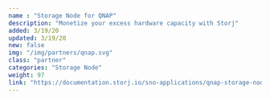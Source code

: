 ```yaml
---
name : "Storage Node for QNAP"
description: "Monetize your excess hardware capacity with Storj"
added: 3/19/20
updated: 3/19/20
new: false
img: "/img/partners/qnap.svg"
class: "partner"
categories: "Storage Node"
weight: 97
link: "https://documentation.storj.io/sno-applications/qnap-storage-node-app"
---
```

